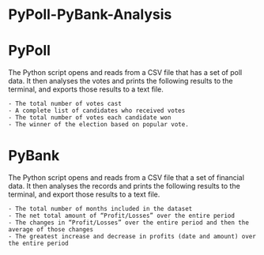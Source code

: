 # PyPoll-PyBank-Analysis

# PyPoll

The Python script opens and reads from a CSV file that has a set of poll data. It then analyses the votes and  prints the following results to the terminal, and exports those results to a text file.  
	
	- The total number of votes cast
	- A complete list of candidates who received votes
	- The total number of votes each candidate won
	- The winner of the election based on popular vote.

# PyBank

The Python script opens and reads from a CSV file that a set of financial data. It then analyses the records and prints the following results to the terminal, and export those results to a text file.

	- The total number of months included in the dataset
	- The net total amount of “Profit/Losses” over the entire period
	- The changes in “Profit/Losses” over the entire period and then the average of those changes
	- The greatest increase and decrease in profits (date and amount) over the entire period 

